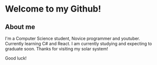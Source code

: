 # Welcome to my Github!

## About me
I'm a Computer Science student, Novice programmer and youtuber. Currently learning C# and React. I am currently studying and expecting to graduate soon. Thanks for visiting my solar system!


Good luck!

